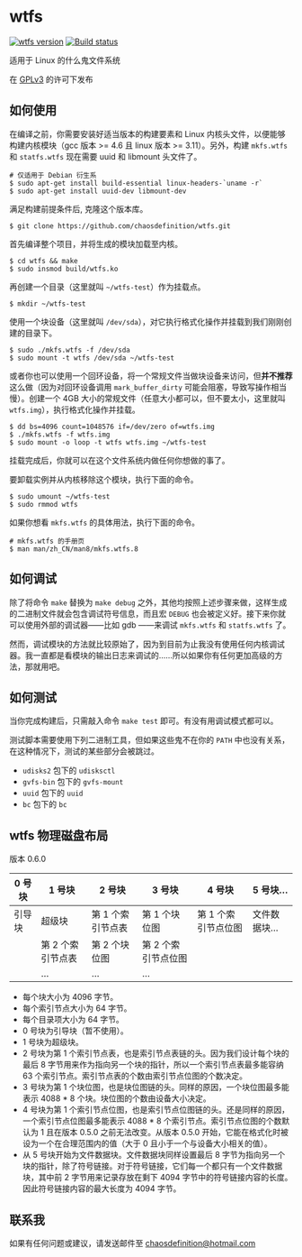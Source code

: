 # wtfs
[![wtfs version](https://badge.fury.io/gh/chaosdefinition%2Fwtfs.svg)](http://badge.fury.io/gh/chaosdefinition%2Fwtfs)
[![Build status](https://travis-ci.org/chaosdefinition/wtfs.svg)](https://travis-ci.org/chaosdefinition/wtfs)

适用于 Linux 的什么鬼文件系统

在 [GPLv3](LICENSE.txt) 的许可下发布

## 如何使用
在编译之前，你需要安装好适当版本的构建要素和 Linux 内核头文件，以便能够构建内核模块（gcc 版本 >= 4.6 且 linux 版本 >= 3.11）。另外，构建 `mkfs.wtfs` 和 `statfs.wtfs` 现在需要 uuid 和 libmount 头文件了。
```Shell
# 仅适用于 Debian 衍生系
$ sudo apt-get install build-essential linux-headers-`uname -r`
$ sudo apt-get install uuid-dev libmount-dev
```

满足构建前提条件后, 克隆这个版本库。
```Shell
$ git clone https://github.com/chaosdefinition/wtfs.git
```

首先编译整个项目，并将生成的模块加载至内核。
```Shell
$ cd wtfs && make
$ sudo insmod build/wtfs.ko
```

再创建一个目录（这里就叫 `~/wtfs-test`）作为挂载点。
```Shell
$ mkdir ~/wtfs-test
```

使用一个块设备（这里就叫 `/dev/sda`），对它执行格式化操作并挂载到我们刚刚创建的目录下。
```Shell
$ sudo ./mkfs.wtfs -f /dev/sda
$ sudo mount -t wtfs /dev/sda ~/wtfs-test
```
或者你也可以使用一个回环设备，将一个常规文件当做块设备来访问，但**并不推荐**这么做（因为对回环设备调用 `mark_buffer_dirty` 可能会阻塞，导致写操作相当慢）。创建一个 4GB 大小的常规文件（任意大小都可以，但不要太小，这里就叫 `wtfs.img`），执行格式化操作并挂载。
```Shell
$ dd bs=4096 count=1048576 if=/dev/zero of=wtfs.img
$ ./mkfs.wtfs -f wtfs.img
$ sudo mount -o loop -t wtfs wtfs.img ~/wtfs-test
```

挂载完成后，你就可以在这个文件系统内做任何你想做的事了。

要卸载实例并从内核移除这个模块，执行下面的命令。
```Shell
$ sudo umount ~/wtfs-test
$ sudo rmmod wtfs
```

如果你想看 `mkfs.wtfs` 的具体用法，执行下面的命令。
```Shell
# mkfs.wtfs 的手册页
$ man man/zh_CN/man8/mkfs.wtfs.8
```

## 如何调试
除了将命令 `make` 替换为 `make debug` 之外，其他均按照上述步骤来做，这样生成的二进制文件就会包含调试符号信息，而且宏 `DEBUG` 也会被定义好。接下来你就可以使用外部的调试器——比如 gdb ——来调试 `mkfs.wtfs` 和 `statfs.wtfs` 了。

然而，调试模块的方法就比较原始了，因为到目前为止我没有使用任何内核调试器。我一直都是看模块的输出日志来调试的……所以如果你有任何更加高级的方法，那就用吧。

## 如何测试
当你完成构建后，只需敲入命令 `make test` 即可。有没有用调试模式都可以。

测试脚本需要使用下列二进制工具，但如果这些鬼不在你的 `PATH` 中也没有关系，在这种情况下，测试的某些部分会被跳过。

* `udisks2` 包下的 `udisksctl`
* `gvfs-bin` 包下的 `gvfs-mount`
* `uuid` 包下的 `uuid`
* `bc` 包下的 `bc`

## wtfs 物理磁盘布局
版本 0.6.0

0 号块 | 1 号块 | 2 号块 | 3 号块 | 4 号块 | 5 号块… |
------ | ------ | ------ | ------ | ------ | ------- |
引导块 | 超级块 | 第 1 个索引节点表 | 第 1 个块位图 | 第 1 个索引节点位图 | 文件数据块…
 | | 第 2 个索引节点表 | 第 2 个块位图 | 第 2 个索引节点位图 |
 | | … | … | … |

* 每个块大小为 4096 字节。
* 每个索引节点大小为 64 字节。
* 每个目录项大小为 64 字节。
* 0 号块为引导块（暂不使用）。
* 1 号块为超级块。
* 2 号块为第 1 个索引节点表，也是索引节点表链的头。因为我们设计每个块的最后 8 字节用来作为指向另一个块的指针，所以一个索引节点表最多能容纳 63 个索引节点。索引节点表的个数由索引节点位图的个数决定。
* 3 号块为第 1 个块位图，也是块位图链的头。同样的原因，一个块位图最多能表示 4088 * 8 个块。块位图的个数由设备大小决定。
* 4 号块为第 1 个索引节点位图，也是索引节点位图链的头。还是同样的原因，一个索引节点位图最多能表示 4088 * 8 个索引节点。索引节点位图的个数默认为 1 且在版本 0.5.0 之前无法改变。从版本 0.5.0 开始，它能在格式化时被设为一个在合理范围内的值（大于 0 且小于一个与设备大小相关的值）。
* 从 5 号块开始为文件数据块。文件数据块同样设置最后 8 字节为指向另一个块的指针，除了符号链接。对于符号链接，它们每一个都只有一个文件数据块，其中前 2 字节用来记录存放在剩下 4094 字节中的符号链接内容的长度。因此符号链接内容的最大长度为 4094 字节。

## 联系我
如果有任何问题或建议，请发送邮件至 chaosdefinition@hotmail.com
